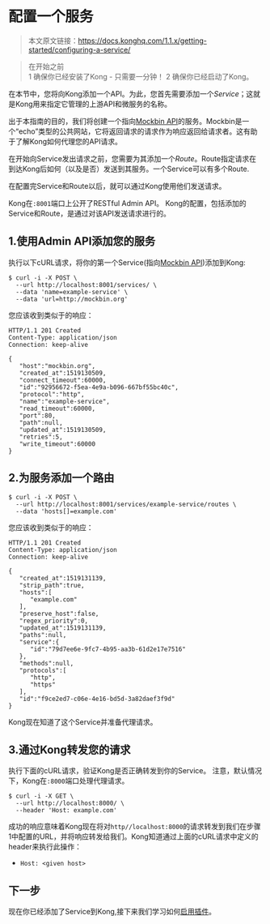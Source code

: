 # 配置一个服务

> 本文原文链接：https://docs.konghq.com/1.1.x/getting-started/configuring-a-service/

> 在开始之前  
> 1  确保你已经安装了Kong - 只需要一分钟！
> 2  确保你已经启动了Kong。

在本节中，您将向Kong添加一个API。为此，您首先需要添加一个*Service*；这就是Kong用来指定它管理的上游API和微服务的名称。

出于本指南的目的，我们将创建一个指向[Mockbin API](https://mockbin.com/)的服务。Mockbin是一个“echo”类型的公共网站，它将返回请求的请求作为响应返回给请求者。这有助于了解Kong如何代理您的API请求。

在开始向Service发出请求之前，您需要为其添加一个*Route*。Route指定请求在到达Kong后如何（以及是否）发送到其服务。一个Service可以有多个Route.

在配置完Service和Route以后，就可以通过Kong使用他们发送请求。

Kong在`:8001`端口上公开了RESTful Admin API。
Kong的配置，包括添加的Service和Route，是通过对该API发送请求进行的。

## 1.使用Admin API添加您的服务

执行以下cURL请求，将你的第一个Service(指向[Mockbin API](https://mockbin.com/))添加到Kong:
```
$ curl -i -X POST \
  --url http://localhost:8001/services/ \
  --data 'name=example-service' \
  --data 'url=http://mockbin.org'
```
您应该收到类似于的响应：
```
HTTP/1.1 201 Created
Content-Type: application/json
Connection: keep-alive

{
   "host":"mockbin.org",
   "created_at":1519130509,
   "connect_timeout":60000,
   "id":"92956672-f5ea-4e9a-b096-667bf55bc40c",
   "protocol":"http",
   "name":"example-service",
   "read_timeout":60000,
   "port":80,
   "path":null,
   "updated_at":1519130509,
   "retries":5,
   "write_timeout":60000
}
```

## 2.为服务添加一个路由

```
$ curl -i -X POST \
  --url http://localhost:8001/services/example-service/routes \
  --data 'hosts[]=example.com'
```
您应该收到类似于的响应：
```
HTTP/1.1 201 Created
Content-Type: application/json
Connection: keep-alive

{
   "created_at":1519131139,
   "strip_path":true,
   "hosts":[
      "example.com"
   ],
   "preserve_host":false,
   "regex_priority":0,
   "updated_at":1519131139,
   "paths":null,
   "service":{
      "id":"79d7ee6e-9fc7-4b95-aa3b-61d2e17e7516"
   },
   "methods":null,
   "protocols":[
      "http",
      "https"
   ],
   "id":"f9ce2ed7-c06e-4e16-bd5d-3a82daef3f9d"
}
```

Kong现在知道了这个Service并准备代理请求。


## 3.通过Kong转发您的请求

执行下面的cURL请求，验证Kong是否正确转发到你的Service。 注意，默认情况下，Kong在`:8000`端口处理代理请求。
```
$ curl -i -X GET \
  --url http://localhost:8000/ \
  --header 'Host: example.com'
```

成功的响应意味着Kong现在将对`http//localhost:8000`的请求转发到我们在步骤1中配置的URL，并将响应转发给我们。Kong知道通过上面的cURL请求中定义的header来执行此操作：

- `Host: <given host>`

## 下一步

现在你已经添加了Service到Kong,接下来我们学习如何[启用插件](https://docs.konghq.com/1.1.x/getting-started/enabling-plugins)。









